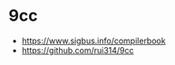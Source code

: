 # 9cc

* <a href="低レイヤを知りたい人のためのCコンパイラ作成入門">https://www.sigbus.info/compilerbook</a>
* https://github.com/rui314/9cc
